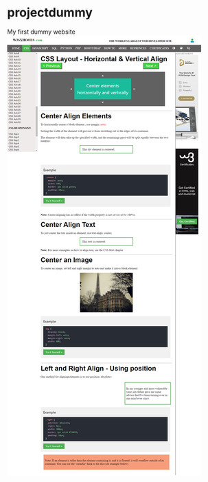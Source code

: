 # projectdummy
My first dummy website 
![ALT TEXT](https://github.com/kartikeyjangir/projectdummy/blob/master/complete%20img.png?raw=true "optional Title")
